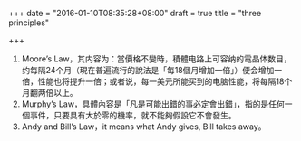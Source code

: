 +++
date = "2016-01-10T08:35:28+08:00"
draft = true
title = "three principles"

+++



1. Moore’s Law，其内容为：當價格不變時，積體电路上可容纳的電晶体数目，约每隔24个月（現在普遍流行的說法是「每18個月增加一倍」）便会增加一倍，性能也将提升一倍；或者说，每一美元所能买到的电脑性能，将每隔18个月翻两倍以上。
2. Murphy’s Law，具體內容是「凡是可能出錯的事必定會出錯」，指的是任何一個事件，只要具有大於零的機率，就不能夠假設它不會發生。
3. Andy and Bill’s Law，it means what Andy gives, Bill takes away。